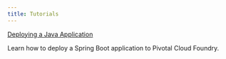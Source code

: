 ```yaml
---
title: Tutorials
---
```


[Deploying a Java Application](deploy-java/)

Learn how to deploy a Spring Boot application to Pivotal Cloud Foundry.

